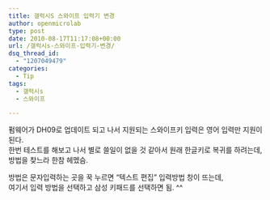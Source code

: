 ```yaml
---
title: 갤럭시S 스와이프 입력기 변경
author: openmicrolab
type: post
date: 2010-08-17T11:17:08+00:00
url: /갤럭시s-스와이프-입력기-변경/
dsq_thread_id:
  - "1207049479"
categories:
  - Tip
tags:
  - 갤럭시s
  - 스와이프

---
```

펌웨어가 DH09로 업데이트 되고 나서 지원되는 스와이프키 입력은 영어 입력만 지원이 된다.  
한번 테스트를 해보고 나서 별로 쓸일이 없을 것 같아서 원래 한글키로 복귀를 하려는데, 방법을 찾느라 한참 헤멨슴. 

방법은 문자입력하는 곳을 꾹 누르면 &#8220;텍스트 편집&#8221; 입력방법 창이 뜨는데,  
여기서 입력 방법을 선택하고 삼성 키패드를 선택하면 됨. ^^